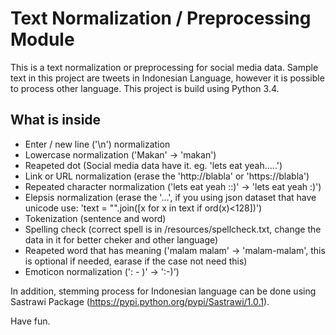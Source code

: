 # Text Normalization / Preprocessing Module

This is a text normalization or preprocessing for social media data. Sample text in this project are tweets in Indonesian Language, however it is possible to process other language. This project is build using Python 3.4.

## What is inside

* Enter / new line ('\n') normalization
* Lowercase normalization ('Makan' -> 'makan')
* Reapeted dot (Social media data have it. eg. 'lets eat yeah.....')
* Link or URL normalization (erase the 'http://blabla' or 'https://blabla')
* Repeated character normalization ('lets eat yeah ::)' -> 'lets eat yeah :)')
* Elepsis normalization (erase the '…', if you using json dataset that have unicode use: 'text = "".join([x for x in text if ord(x)<128])')
* Tokenization (sentence and word)
* Spelling check (correct spell is in /resources/spellcheck.txt, change the data in it for better cheker and other language)
* Reapeted word that has meaning ('malam malam' -> 'malam-malam', this is optional if needed, earase if the case not need this)
* Emoticon normalization (': - )' -> ':-)')

In addition, stemming process for Indonesian language can be done using Sastrawi Package (https://pypi.python.org/pypi/Sastrawi/1.0.1).


Have fun.